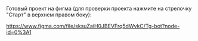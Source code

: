 Готовый проект на фигма (для проверки проекта нажмите на стрелочку "Старт" в верхнем правом боку):

https://www.figma.com/file/sksuZaiH0JBEVFrq5dWvkC/Tg-bot?node-id=0%3A1
